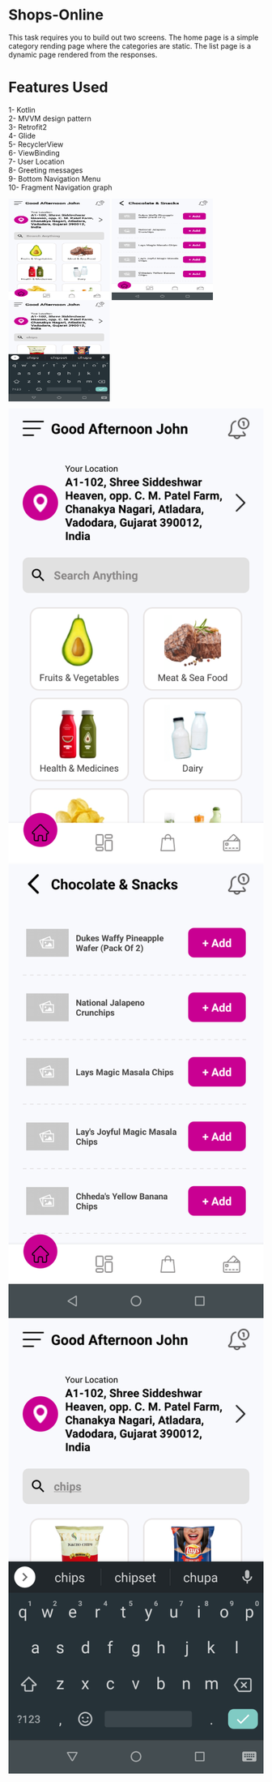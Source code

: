 # Shops-Online
This task requires you to build out two screens.
The home page is a simple category rending page where the categories are static. The list page is a dynamic page rendered from the responses.


# Features Used

1- Kotlin  
2- MVVM design pattern  
3- Retrofit2  
4- Glide  
5- RecyclerView  
6- ViewBinding  
7- User Location      
8- Greeting messages      
9- Bottom Navigation Menu     
10- Fragment Navigation graph     


<a href="url"><img src="https://github.com/SanjuChauhan/Shops-Online/blob/main/images/HomePage.png" align="center" height="200" width="200" ></a>
<a href="url"><img src="https://github.com/SanjuChauhan/Shops-Online/blob/main/images/CategoryPage.png" align="center" height="200" width="200" ></a>
<a href="url"><img src="https://github.com/SanjuChauhan/Shops-Online/blob/main/images/Search.png" align="center" height="200" width="200" ></a>


![Home Page](https://github.com/SanjuChauhan/Shops-Online/blob/main/images/HomePage.png?raw=true)
![Category Page](https://github.com/SanjuChauhan/Shops-Online/blob/main/images/CategoryPage.png?raw=true)
![Search Page](https://github.com/SanjuChauhan/Shops-Online/blob/main/images/Search.png?raw=true)
